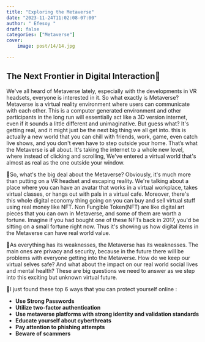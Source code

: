 ```yaml
---
title: "Exploring the Metaverse"
date: "2023-11-24T11:02:08-07:00"
author: " Efesoy "
draft: false
categories: ["Metaverse"]
cover:
    image: post/14/14.jpg

---
```

## The Next Frontier in Digital Interaction👾
We've all heard of Metaverse lately, especially with the developments in VR headsets, everyone is interested in it. So what exactly is Metaverse? Metaverse is a virtual reality environment where users can communicate with each other. 
This is a computer generated environment and other participants in the long run will essentially act like a 3D version internet, even if it sounds a little different and unimaginative. But guess what? It's getting real, and it might just be the next big thing we all get into. this is actually a new world that you can chill with friends, work, game, even catch live shows, and you don't even have to step outside your home. That’s what the Metaverse is all about. It's taking the internet to a whole new level, where instead of clicking and scrolling, We've entered a virtual world that's almost as real as the one outside your window.

👾So, what's the big deal about the Metaverse? Obviously, it's much more than putting on a VR headset and escaping reality.
We're talking about a place where you can have an avatar that works in a virtual workplace, takes virtual classes, or hangs out with pals in a virtual cafe. Moreover, there's this whole digital economy thing going on you can buy and sell virtual stuff using real money like NFT. Non Fungible Token(NFT) are like digital art pieces that you can own in Metaverse, and some of them are worth a fortune.  Imagine if you had bought one of these NFTs back in 2017,  you'd be sitting on a small fortune right now. Thus it's showing us how digital items in the Metaverse can have real world value.

👾As everything has its weaknesses, the Metaverse has its weaknesses. The main ones are privacy and security, because in the future there will be problems with everyone getting into the Metaverse. How do we keep our virtual selves safe?  And what about the impact on our real world social lives and mental health? These are big questions we need to answer as we step into this exciting but unknown virtual future.

👾I just found these top 6 ways that you can protect yourself online :
- **Use Strong Passwords**
- **Utilize two-factor authentication**
- **Use metaverse platforms with strong identity and validation standards**
- **Educate yourself about cyberthreats**
- **Pay attention to phishing attempts**
- **Beware of scammers**






